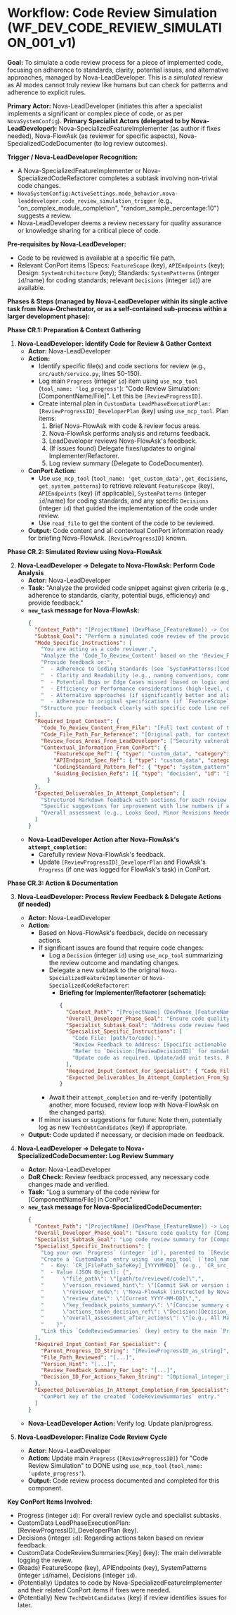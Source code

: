 # Workflow: Code Review Simulation (WF_DEV_CODE_REVIEW_SIMULATION_001_v1)

**Goal:** To simulate a code review process for a piece of implemented code, focusing on adherence to standards, clarity, potential issues, and alternative approaches, managed by Nova-LeadDeveloper. This is a *simulated* review as AI modes cannot truly review like humans but can check for patterns and adherence to explicit rules.

**Primary Actor:** Nova-LeadDeveloper (initiates this after a specialist implements a significant or complex piece of code, or as per `NovaSystemConfig`).
**Primary Specialist Actors (delegated to by Nova-LeadDeveloper):** Nova-SpecializedFeatureImplementer (as author if fixes needed), Nova-FlowAsk (as reviewer for specific aspects), Nova-SpecializedCodeDocumenter (to log review outcomes).

**Trigger / Nova-LeadDeveloper Recognition:**
- A Nova-SpecializedFeatureImplementer or Nova-SpecializedCodeRefactorer completes a subtask involving non-trivial code changes.
- `NovaSystemConfig:ActiveSettings.mode_behavior.nova-leaddeveloper.code_review_simulation_trigger` (e.g., "on_complex_module_completion", "random_sample_percentage:10") suggests a review.
- Nova-LeadDeveloper deems a review necessary for quality assurance or knowledge sharing for a critical piece of code.

**Pre-requisites by Nova-LeadDeveloper:**
- Code to be reviewed is available at a specific file path.
- Relevant ConPort items (Specs: `FeatureScope` (key), `APIEndpoints` (key); Design: `SystemArchitecture` (key); Standards: `SystemPatterns` (integer `id`/name) for coding standards; relevant `Decisions` (integer `id`)) are available.

**Phases & Steps (managed by Nova-LeadDeveloper within its single active task from Nova-Orchestrator, or as a self-contained sub-process within a larger development phase):**

**Phase CR.1: Preparation & Context Gathering**

1.  **Nova-LeadDeveloper: Identify Code for Review & Gather Context**
    *   **Actor:** Nova-LeadDeveloper
    *   **Action:**
        *   Identify specific file(s) and code sections for review (e.g., `src/auth/service.py`, lines 50-150).
        *   Log main `Progress` (integer `id`) item using `use_mcp_tool` (`tool_name: 'log_progress'`): "Code Review Simulation: [ComponentName/File]". Let this be `[ReviewProgressID]`.
        *   Create internal plan in `CustomData LeadPhaseExecutionPlan:[ReviewProgressID]_DeveloperPlan` (key) using `use_mcp_tool`. Plan items:
            1.  Brief Nova-FlowAsk with code & review focus areas.
            2.  Nova-FlowAsk performs analysis and returns feedback.
            3.  LeadDeveloper reviews Nova-FlowAsk's feedback.
            4.  (If issues found) Delegate fixes/updates to original Implementer/Refactorer.
            5.  Log review summary (Delegate to CodeDocumenter).
    *   **ConPort Action:**
        *   Use `use_mcp_tool` (`tool_name: 'get_custom_data'`, `get_decisions`, `get_system_patterns`) to retrieve relevant `FeatureScope` (key), `APIEndpoints` (key) (if applicable), `SystemPatterns` (integer `id`/name) for coding standards, and any specific `Decisions` (integer `id`) that guided the implementation of the code under review.
        *   Use `read_file` to get the content of the code to be reviewed.
    *   **Output:** Code content and all contextual ConPort information ready for briefing Nova-FlowAsk. `[ReviewProgressID]` known.

**Phase CR.2: Simulated Review using Nova-FlowAsk**

2.  **Nova-LeadDeveloper -> Delegate to Nova-FlowAsk: Perform Code Analysis**
    *   **Actor:** Nova-LeadDeveloper
    *   **Task:** "Analyze the provided code snippet against given criteria (e.g., adherence to standards, clarity, potential bugs, efficiency) and provide feedback."
    *   **`new_task` message for Nova-FlowAsk:**
        ```json
        {
          "Context_Path": "[ProjectName] (DevPhase_[FeatureName]) -> CodeReviewSim [File] (FlowAsk)",
          "Subtask_Goal": "Perform a simulated code review of the provided code snippet and context.",
          "Mode_Specific_Instructions": [
            "You are acting as a code reviewer.",
            "Analyze the 'Code_To_Review_Content' based on the 'Review_Focus_Areas' and 'Contextual_Information'.",
            "Provide feedback on:",
            "  - Adherence to Coding Standards (see `SystemPatterns:[CodingStd_ID_or_Name]`).",
            "  - Clarity and Readability (e.g., naming conventions, comments, complexity).",
            "  - Potential Bugs or Edge Cases missed (based on logic and specs, if provided).",
            "  - Efficiency or Performance considerations (high-level, conceptual).",
            "  - Alternative approaches (if significantly better and aligned with project constraints).",
            "  - Adherence to original specifications (if `FeatureScope`/`APIEndpoints` context provided).",
            "Structure your feedback clearly with specific code line references where possible."
          ],
          "Required_Input_Context": {
            "Code_To_Review_Content_From_File": "[Full text content of the code snippet/file from read_file]",
            "Code_File_Path_For_Reference": "[Original path, for context in feedback]",
            "Review_Focus_Areas_From_LeadDeveloper": ["Security vulnerabilities (e.g., input validation)", "Adherence to DRY principle", "Error handling completeness", "Correct use of [SpecificLibrary/Pattern]"],
            "Contextual_Information_From_ConPort": {
                "FeatureScope_Ref": { "type": "custom_data", "category": "FeatureScope", "key": "[Optional_Key]" },
                "APIEndpoint_Spec_Ref": { "type": "custom_data", "category": "APIEndpoints", "key": "[Optional_Key]" },
                "CodingStandard_Pattern_Ref": { "type": "system_pattern", "id_or_name": "[ID or Name of relevant SystemPattern]" },
                "Guiding_Decision_Refs": [{ "type": "decision", "id": "[Optional_Integer_ID_as_string]" }, ...]
              }
          },
          "Expected_Deliverables_In_Attempt_Completion": [
            "Structured Markdown feedback with sections for each review aspect.",
            "Specific suggestions for improvement with line numbers if applicable.",
            "Overall assessment (e.g., Looks Good, Minor Revisions Needed, Major Revisions Recommended)."
          ]
        }
        ```
    *   **Nova-LeadDeveloper Action after Nova-FlowAsk's `attempt_completion`:**
        *   Carefully review Nova-FlowAsk's feedback.
        *   Update `[ReviewProgressID]_DeveloperPlan` and FlowAsk's `Progress` (if one was logged for FlowAsk's task) in ConPort.

**Phase CR.3: Action & Documentation**

3.  **Nova-LeadDeveloper: Process Review Feedback & Delegate Actions (if needed)**
    *   **Actor:** Nova-LeadDeveloper
    *   **Action:**
        *   Based on Nova-FlowAsk's feedback, decide on necessary actions.
        *   If significant issues are found that require code changes:
            *   Log a `Decision` (integer `id`) using `use_mcp_tool` summarizing the review outcome and mandating changes.
            *   Delegate a new subtask to the original `Nova-SpecializedFeatureImplementer` or `Nova-SpecializedCodeRefactorer`:
                *   **Briefing for Implementer/Refactorer (schematic):**
                    ```json
                    {
                      "Context_Path": "[ProjectName] (DevPhase_[FeatureName]) -> ApplyReviewFeedback [File] (Implementer/Refactorer)",
                      "Overall_Developer_Phase_Goal": "Ensure code quality for [ComponentName/File].",
                      "Specialist_Subtask_Goal": "Address code review feedback for [ComponentName/File].",
                      "Specialist_Specific_Instructions": [
                        "Code File: [path/to/code].",
                        "Review Feedback to Address: [Specific actionable points from Nova-FlowAsk's report, filtered/prioritized by LeadDeveloper].",
                        "Refer to `Decision:[ReviewDecisionID]` for mandated changes.",
                        "Update code as required. Update/add unit tests. Re-run linters and all relevant tests until they pass."
                      ],
                      "Required_Input_Context_For_Specialist": { "Code_File_Path": "[...]", "Review_Feedback_Details": "[...]", "Review_Decision_ID_String": "[Integer_id_as_string]" },
                      "Expected_Deliverables_In_Attempt_Completion_From_Specialist": ["Confirmation of changes, test/lint pass status, paths to modified files."]
                    }
                    ```
            *   Await their `attempt_completion` and re-verify (potentially another, more focused, review loop with Nova-FlowAsk on the changed parts).
        *   If minor issues or suggestions for future: Note them, potentially log as new `TechDebtCandidates` (key) if appropriate.
    *   **Output:** Code updated if necessary, or decision made on feedback.

4.  **Nova-LeadDeveloper -> Delegate to Nova-SpecializedCodeDocumenter: Log Review Summary**
    *   **Actor:** Nova-LeadDeveloper
    *   **DoR Check:** Review feedback processed, any necessary code changes made and verified.
    *   **Task:** "Log a summary of the code review for [ComponentName/File] in ConPort."
    *   **`new_task` message for Nova-SpecializedCodeDocumenter:**
        ```json
        {
          "Context_Path": "[ProjectName] (DevPhase_[FeatureName]) -> LogReviewSummary [File] (CodeDocumenter)",
          "Overall_Developer_Phase_Goal": "Ensure code quality for [ComponentName/File].",
          "Specialist_Subtask_Goal": "Log code review summary for [ComponentName/File] to ConPort `CodeReviewSummaries` category.",
          "Specialist_Specific_Instructions": [
            "Log your own `Progress` (integer `id`), parented to `[ReviewProgressID]`.",
            "Create a `CustomData` entry using `use_mcp_tool` (`tool_name: 'log_custom_data'`, `arguments: {'workspace_id': 'ACTUAL_WORKSPACE_ID', 'category': 'CodeReviewSummaries', ...}`).",
            "  - Key: `CR_[FilePath_SafeKey]_[YYYYMMDD]` (e.g., `CR_src_auth_service_py_20240115`).",
            "  - Value (JSON Object): {",
            "      \"file_path\": \"[path/to/reviewed/code]\",",
            "      \"version_reviewed_hint\": \"[Commit SHA or version if available from LeadDeveloper context]\",",
            "      \"reviewer_mode\": \"Nova-FlowAsk (instructed by Nova-LeadDeveloper)\",",
            "      \"review_date\": \"[Current YYYY-MM-DD]\",",
            "      \"key_feedback_points_summary\": \"[Concise summary of FlowAsk's feedback from LeadDeveloper]\",",
            "      \"actions_taken_decision_ref\": \"Decision:[Decision_ID_for_changes_if_any_as_string]\",",
            "      \"overall_assessment_after_actions\": \"[e.g., All Major Issues Addressed, Minor Suggestions Noted]\"",
            "    }",
            "Link this `CodeReviewSummaries` (key) entry to the main `Progress` item for this review (`[ReviewProgressID]`) using `use_mcp_tool` (`tool_name: 'link_conport_items'`, `relationship_type: 'summarizes_review_for_progress'`)."
          ],
          "Required_Input_Context_For_Specialist": {
            "Parent_Progress_ID_String": "[ReviewProgressID_as_string]",
            "File_Path_Reviewed": "[...]",
            "Version_Hint": "[...]",
            "Review_Feedback_Summary_For_Log": "[...]",
            "Decision_ID_For_Actions_Taken_String": "[Optional_integer_id_as_string]"
          },
          "Expected_Deliverables_In_Attempt_Completion_From_Specialist": [
            "ConPort key of the created `CodeReviewSummaries` entry."
          ]
        }
        ```
    *   **Nova-LeadDeveloper Action:** Verify log. Update plan/progress.

5.  **Nova-LeadDeveloper: Finalize Code Review Cycle**
    *   **Actor:** Nova-LeadDeveloper
    *   **Action:** Update main `Progress` (`[ReviewProgressID]`) for "Code Review Simulation" to DONE using `use_mcp_tool` (`tool_name: 'update_progress'`).
    *   **Output:** Code review process documented and completed for this component.

**Key ConPort Items Involved:**
- Progress (integer `id`): For overall review cycle and specialist subtasks.
- CustomData LeadPhaseExecutionPlan:[ReviewProgressID]_DeveloperPlan (key).
- Decisions (integer `id`): Regarding actions taken based on review feedback.
- CustomData CodeReviewSummaries:[Key] (key): The main deliverable logging the review.
- (Reads) FeatureScope (key), APIEndpoints (key), SystemPatterns (integer `id`/name), Decisions (integer `id`).
- (Potentially) Updates to code by Nova-SpecializedFeatureImplementer and their related ConPort items if fixes were needed.
- (Potentially) New `TechDebtCandidates` (key) if review identifies issues for later.